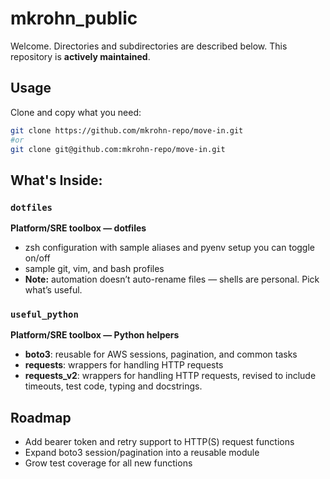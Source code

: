 # mkrohn_public

Welcome. Directories and subdirectories are described below. This repository is **actively maintained**.

## Usage 

Clone and copy what you need:

```bash
git clone https://github.com/mkrohn-repo/move-in.git
#or
git clone git@github.com:mkrohn-repo/move-in.git
```

## What's Inside:

### `dotfiles`
**Platform/SRE toolbox — dotfiles**  
- zsh configuration with sample aliases and pyenv setup you can toggle on/off  
- sample git, vim, and bash profiles  
- **Note:** automation doesn’t auto-rename files — shells are personal. Pick what’s useful.  


### `useful_python`
**Platform/SRE toolbox — Python helpers**  
- **boto3**: reusable for AWS sessions, pagination, and common tasks
- **requests**: wrappers for handling HTTP requests
- **requests_v2**: wrappers for handling HTTP requests, revised to include timeouts, test code, typing and docstrings.

## Roadmap
- Add bearer token and retry support to HTTP(S) request functions 
- Expand boto3 session/pagination into a reusable module  
- Grow test coverage for all new functions